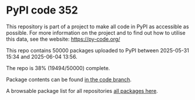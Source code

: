 # PyPI code 352

This repository is part of a project to make all code in PyPI as accessible as possible. For more information 
on the project and to find out how to utilise this data, see the website: https://py-code.org/

This repo contains 50000 packages uploaded to PyPI between 
2025-05-31 15:34 and 2025-06-04 13:56.

The repo is 38% (19494/50000) complete.

Package contents can be found [in the code branch](https://github.com/pypi-data/pypi-mirror-352/tree/code/packages).

A browsable package list for all repositories [all packages here](https://py-code.org/repositories/pypi-mirror-352).


